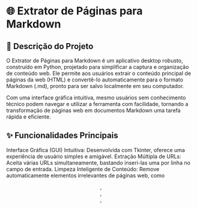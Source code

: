 # 🌐 Extrator de Páginas para Markdown

## 📝 Descrição do Projeto
O Extrator de Páginas para Markdown é um aplicativo desktop robusto, construído em Python, projetado para simplificar a captura e organização de conteúdo web. Ele permite aos usuários extrair o conteúdo principal de páginas da web (HTML) e convertê-lo automaticamente para o formato Markdown (.md), pronto para ser salvo localmente em seu computador.

Com uma interface gráfica intuitiva, mesmo usuários sem conhecimento técnico podem navegar e utilizar a ferramenta com facilidade, tornando a transformação de páginas web em documentos Markdown uma tarefa rápida e eficiente.

## ✨ Funcionalidades Principais
Interface Gráfica (GUI) Intuitiva: Desenvolvida com Tkinter, oferece uma experiência de usuário simples e amigável.
Extração Múltipla de URLs: Aceita várias URLs simultaneamente, bastando inseri-las uma por linha no campo de entrada.
Limpeza Inteligente de Conteúdo: Remove automaticamente elementos irrelevantes de páginas web, como <header>, <footer>, <nav>, <script> e <style>, focando no conteúdo essencial.
Conversão para Markdown: Transforma o HTML extraído em arquivos Markdown bem formatados, prontos para uso.
Correção de Links de Imagens: Ajusta automaticamente os links de imagens para URLs absolutas, garantindo que as imagens sejam carregadas corretamente no Markdown.
Seleção de Pasta de Destino: Permite ao usuário escolher facilmente a pasta onde os arquivos Markdown gerados serão salvos.
Feedback de Processamento: Fornece indicações claras de sucesso ou erro ao final de cada extração, mantendo o usuário informado.
Histórico de Extrações da Sessão: Acompanha as extrações realizadas durante a sessão atual, permitindo revisitar URLs e caminhos de arquivo.

## 🚀 Tecnologias Utilizadas
Este projeto foi construído utilizando as seguintes tecnologias e bibliotecas Python:

Python 3.13: Linguagem de programação principal.
Selenium WebDriver: Utilizado para renderizar páginas web, incluindo aquelas que dependem de JavaScript para carregar o conteúdo dinamicamente.
BeautifulSoup4: Para parsear o HTML e facilitar a navegação e manipulação da estrutura da página.
markdownify: Biblioteca essencial para converter o HTML limpo em conteúdo Markdown.
Tkinter: Framework padrão do Python para criação de interfaces gráficas.
Pillow (PIL): Usada para manipulação de imagens, como carregar a logo do aplicativo.
Módulos Nativos: re (expressões regulares), urllib.parse (análise de URLs), os (interação com o sistema operacional) e time (controle de tempo).

## 🛠️ Como Instalar e Rodar
Siga os passos abaixo para configurar e executar o Extrator de Páginas para Markdown em sua máquina:

Pré-requisitos
Python 3.x (versão 3.13 ou superior recomendada).
ChromeDriver: O Selenium WebDriver exige que você tenha o ChromeDriver compatível com a sua versão do Google Chrome instalado e acessível no seu PATH do sistema, ou no mesmo diretório do script. Você pode baixá-lo aqui.
Instalação
Clone o Repositório (ou baixe o ZIP):
Bash

git clone [https://github.com/SEU_USUARIO/SEU_REPOSITORIO.git](https://github.com/DanielHerique/Extrair_info_img)
cd SEU_REPOSITORIO
Crie e Ative um Ambiente Virtual (recomendado):
Bash

python -m venv venv
# No Windows:
.\venv\Scripts\activate
# No macOS/Linux:
source venv/bin/activate
Instale as Dependências:
Bash

pip install -r requirements.txt
(Você precisará criar um arquivo requirements.txt com as dependências listadas abaixo)
Conteúdo para requirements.txt
selenium
beautifulsoup4
markdownify
Pillow
Executando o Aplicativo
Coloque a Logo (Opcional): Se você deseja usar sua logo personalizada, certifique-se de que o arquivo conversu_logo.png esteja na mesma pasta do script principal, e atualize a variável CAMINHO_LOGO_PERSONALIZADA no código, se necessário.
Execute o Script:
Bash

python seu_script_principal.py

## 📸 Exemplo de Uso
O usuário inicia o aplicativo.
No campo de entrada, cola uma ou várias URLs (uma por linha).
Clica no botão "Extrair para Markdown".
![passo1](https://github.com/user-attachments/assets/b67de365-b65f-4cc1-a47e-6ebcd0e16edb)

É solicitada a escolha de uma pasta de destino para salvar os arquivos.
![passo2](https://github.com/user-attachments/assets/386a919c-4267-4a52-a59f-62919efb50b9)

O programa renderiza cada página, extrai o conteúdo principal, limpa os elementos irrelevantes e salva o resultado em arquivos .md na pasta escolhida.
Ao final, uma mensagem de sucesso ou erro é exibida, e o usuário pode acessar o histórico de extrações da sessão.
![falha](https://github.com/user-attachments/assets/49d30a32-8b7e-45c9-b46d-49c17da58b1a)
![sucesso](https://github.com/user-attachments/assets/481cfdd3-297e-441c-bd38-bfa5c8444cb2)


